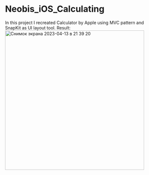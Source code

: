 # Neobis_iOS_Calculating

In this project I recreated Calculator by Apple using MVC pattern and SnapKit as UI layout tool.
Result: 
<img width="455" alt="Снимок экрана 2023-04-13 в 21 39 20" src="https://user-images.githubusercontent.com/114942562/231777354-916b8f70-a44c-4038-a9e1-fc51a237fde2.png">
